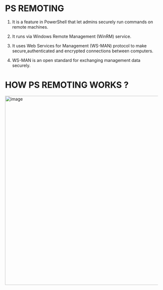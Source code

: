 
# PS REMOTING 

1. It is a feature in PowerShell that let admins securely run commands on remote machines.

2. It runs via Windows Remote Management (WinRM) service.

3. It uses Web Services for Management (WS-MAN) protocol to make secure,authenticated and encrypted connections
   between computers.

4. WS-MAN is an open standard for exchanging management data securely.


# HOW PS REMOTING WORKS ?

  <img width="625" alt="image" src="https://user-images.githubusercontent.com/56192979/153412807-100fdcea-bfe7-4df1-9dcd-3230234b8c54.png">



  
